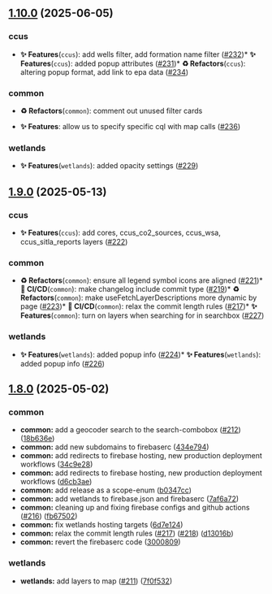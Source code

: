 ## [1.10.0](https://github.com/UGS-GIO/geohaz-v2/compare/v1.9.0...v1.10.0) (2025-06-05)


### ccus

* **✨ Features**(`ccus`): add wells filter, add formation name filter ([#232](https://github.com/UGS-GIO/geohaz-v2/issues/232))* **✨ Features**(`ccus`): added popup attributes ([#231](https://github.com/UGS-GIO/geohaz-v2/issues/231))* **♻️ Refactors**(`ccus`): altering popup format, add link to epa data ([#234](https://github.com/UGS-GIO/geohaz-v2/issues/234))

### common

* **♻️ Refactors**(`common`): comment out unused filter cards

* **✨ Features**: allow us to specify specific cql with map calls ([#236](https://github.com/UGS-GIO/geohaz-v2/issues/236))

### wetlands

* **✨ Features**(`wetlands`): added opacity settings ([#229](https://github.com/UGS-GIO/geohaz-v2/issues/229))

## [1.9.0](https://github.com/UGS-GIO/geohaz-v2/compare/v1.8.0...v1.9.0) (2025-05-13)


### ccus

* **✨ Features**(`ccus`): add cores, ccus_co2_sources, ccus_wsa, ccus_sitla_reports layers ([#222](https://github.com/UGS-GIO/geohaz-v2/issues/222))

### common

* **♻️ Refactors**(`common`): ensure all legend symbol icons are aligned ([#221](https://github.com/UGS-GIO/geohaz-v2/issues/221))* **👷 CI/CD**(`common`): make changelog include commit type ([#219](https://github.com/UGS-GIO/geohaz-v2/issues/219))* **♻️ Refactors**(`common`): make useFetchLayerDescriptions more dynamic by page ([#223](https://github.com/UGS-GIO/geohaz-v2/issues/223))* **👷 CI/CD**(`common`): relax the commit length rules ([#217](https://github.com/UGS-GIO/geohaz-v2/issues/217))* **✨ Features**(`common`): turn on layers when searching for in searchbox ([#227](https://github.com/UGS-GIO/geohaz-v2/issues/227))

### wetlands

* **✨ Features**(`wetlands`): added popup info ([#224](https://github.com/UGS-GIO/geohaz-v2/issues/224))* **✨ Features**(`wetlands`): added popup info ([#226](https://github.com/UGS-GIO/geohaz-v2/issues/226))

## [1.8.0](https://github.com/UGS-GIO/geohaz-v2/compare/v1.7.0...v1.8.0) (2025-05-02)


### common

* **common:** add a geocoder search to the search-combobox ([#212](https://github.com/UGS-GIO/geohaz-v2/issues/212)) ([18b636e](https://github.com/UGS-GIO/geohaz-v2/commit/18b636eb45e6a9946555059b9481be50a565b4fe))
* **common:** add new subdomains to firebaserc ([434e794](https://github.com/UGS-GIO/geohaz-v2/commit/434e794570a49f6193062ed7e05ccac5b06b471e))
* **common:** add redirects to firebase hosting, new production deployment workflows ([34c9e28](https://github.com/UGS-GIO/geohaz-v2/commit/34c9e28b59687b17eaadae6a42a468f921019faa))
* **common:** add redirects to firebase hosting, new production deployment workflows ([d6cb3ae](https://github.com/UGS-GIO/geohaz-v2/commit/d6cb3aee474bdfe29f5412704659da2edf67d40b))
* **common:** add release as a scope-enum ([b0347cc](https://github.com/UGS-GIO/geohaz-v2/commit/b0347cc887edf25721057f3cd76b176a86f4ff2d))
* **common:** add wetlands to firebase.json and firebaserc ([7af6a72](https://github.com/UGS-GIO/geohaz-v2/commit/7af6a726e2ac8991dd2a5aa5bda97519a0e842af))
* **common:** cleaning up and fixing firebase configs and github actions ([#216](https://github.com/UGS-GIO/geohaz-v2/issues/216)) ([fb67502](https://github.com/UGS-GIO/geohaz-v2/commit/fb6750243845de0f3026b2c00aac2f31a74ae44a))
* **common:** fix wetlands hosting targets ([6d7e124](https://github.com/UGS-GIO/geohaz-v2/commit/6d7e1248b5f57bea74f6afd75b2fd3a48bfd6a69))
* **common:** relax the commit length rules ([#217](https://github.com/UGS-GIO/geohaz-v2/issues/217)) ([#218](https://github.com/UGS-GIO/geohaz-v2/issues/218)) ([d13016b](https://github.com/UGS-GIO/geohaz-v2/commit/d13016be407e26809d30b84072ed1b1c3bc41ea1))
* **common:** revert the firebaserc code ([3000809](https://github.com/UGS-GIO/geohaz-v2/commit/3000809f62b39edef4be514656900bfe2da68c16))


### wetlands

* **wetlands:** add layers to map ([#211](https://github.com/UGS-GIO/geohaz-v2/issues/211)) ([7f0f532](https://github.com/UGS-GIO/geohaz-v2/commit/7f0f5325da2220152509068f218aac1fc5807229))
